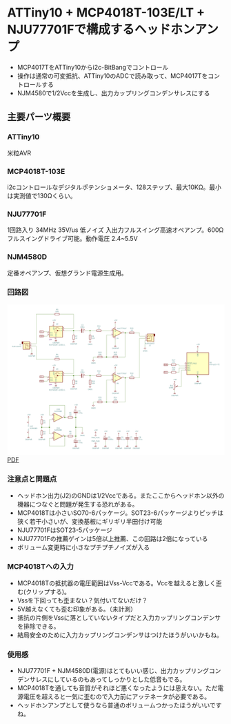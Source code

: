 # ATTiny10 + MCP4018T-103E/LT + NJU77701Fで構成するヘッドホンアンプ

* MCP4017TをATTiny10からi2c-BitBangでコントロール
* 操作は通常の可変抵抗、ATTiny10のADCで読み取って、MCP4017Tをコントロールする
* NJM4580で1/2Vccを生成し、出力カップリングコンデンサレスにする

## 主要パーツ概要

### ATTiny10

米粒AVR

### MCP4018T-103E

i2cコントロールなデジタルポテンショメータ、128ステップ、最大10KΩ。最小は実測値で130Ωくらい。

### NJU77701F

1回路入り 34MHz 35V/us 低ノイズ 入出力フルスイング高速オペアンプ。600Ωフルスイングドライブ可能。動作電圧 2.4~5.5V

### NJM4580D

定番オペアンプ、仮想グランド電源生成用。

### 回路図

![schematics](schematics/schematics.png) [PDF](schematics/schematics.pdf)

### 注意点と問題点

* ヘッドホン出力(J2)のGNDは1/2Vccである。またここからヘッドホン以外の機器につなぐと問題が発生する恐れがある。
* MCP4018Tは小さいSO70-6パッケージ。SOT23-6パッケージよりピッチは狭く若干小さいが、変換基板にギリギリ半田付け可能
* NJU77701FはSOT23-5パッケージ
* NJU77701Fの推薦ゲインは5倍以上推薦、この回路は2倍になっている
* ボリューム変更時に小さなプチプチノイズが入る

### MCP4018Tへの入力

* MCP4018Tの抵抗器の電圧範囲はVss-Vccである。Vccを越えると激しく歪む(クリップする)。
* Vssを下回っても歪まない？気付いてないだけ？
* 5V越えなくても歪む印象がある。（未計測）
* 抵抗の片側をVssに落としていないタイプだと入力カップリングコンデンサを排除できる。
* 結局安全のために入力カップリングコンデンサはつけたほうがいいかもね。

### 使用感

* NJU77701F + NJM4580D(電源)はとてもいい感じ、出力カップリングコンデンサレスにしているのもあってしっかりとした低音もでる。
* MCP4018Tを通しても音質がそれほど悪くなったようには思えない。ただ電源電圧を超えると一気に歪むので入力前にアッテネータが必要である。
* ヘッドホンアンプとして使うなら普通のボリュームつかったほうがいいですね。

